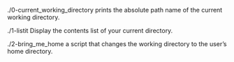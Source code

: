 ./0-current_working_directory prints the absolute path name of the current working directory.

./1-listit Display the contents list of your current directory.

./2-bring_me_home a script that changes the working directory to the user’s home directory.
